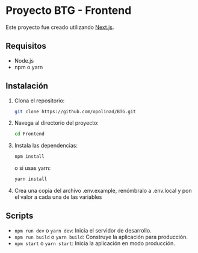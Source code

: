 # Proyecto BTG - Frontend

Este proyecto fue creado utilizando [Next.js](https://nextjs.org/).

## Requisitos

- Node.js
- npm o yarn

## Instalación

1. Clona el repositorio:
    ```bash
    git clone https://github.com/opolinad/BTG.git
    ```
2. Navega al directorio del proyecto:
    ```bash
    cd Frontend
    ```
3. Instala las dependencias:
    ```bash
    npm install
    ```
    o si usas yarn:
    ```bash
    yarn install
    ```
4. Crea una copia del archivo .env.example, renómbralo a .env.local y pon el valor a cada una de las variables

## Scripts

- `npm run dev` o `yarn dev`: Inicia el servidor de desarrollo.
- `npm run build` o `yarn build`: Construye la aplicación para producción.
- `npm start` o `yarn start`: Inicia la aplicación en modo producción.
